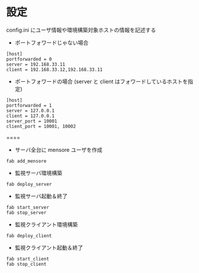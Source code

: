設定
====

config.ini にユーザ情報や環境構築対象ホストの情報を記述する

* ポートフォワードじゃない場合
```
[host]
portforwarded = 0
server = 192.168.33.11
client = 192.168.33.12,192.168.33.11
```

* ポートフォワードの場合 (server と client はフォワードしているホストを指定)
```
[host]
portforwarded = 1
server = 127.0.0.1
client = 127.0.0.1
server_port = 10001
client_port = 10001, 10002
```

====

* サーバ全台に mensore ユーザを作成
```
fab add_mensore
```

* 監視サーバ環境構築

```
fab deploy_server
```

* 監視サーバ起動＆終了

```
fab start_server
fab stop_server
```

* 監視クライアント環境構築

```
fab deploy_client
```

* 監視クライアント起動＆終了

```
fab start_client
fab stop_client
```

